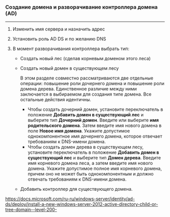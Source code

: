 ### Создание домена и разворачивание контроллера домена (AD)

---

1. Изменить имя сервера и назначить адрес

2. Установить роль AD DS и по желанию DNS

3. В момент разворачивания контроллера выбрать тип:

   * Создать новый лес (сделав корневым доменом этого леса)

   * Создать новый домен в существующем лесу

     В этом разделе совместно рассматриваются две отдельные операции: повышение роли дочернего домена и повышение роли домена дерева. Единственное различие между ними заключается в выбираемом для создания типе домена. Все остальные действия идентичны.

     - Чтобы создать дочерний домен, установите переключатель в положение **Добавить домен в существующий лес** и выберите тип **Дочерний домен**. Введите или выберите **имя родительского домена**. Затем введите имя нового домена в поле **Новое имя домена**. Укажите допустимое однокомпонентное имя дочернего домена, которое отвечает требованиям к DNS-имени домена.
     - Чтобы создать домен дерева в существующем лесу, установите переключатель в положение **Добавить домен в существующий лес** и выберите тип **Домен дерева**. Введите имя корневого домена леса, а затем введите имя нового домена. Укажите допустимое полное имя корневого домена, причем оно не может быть однокомпонентным и должно отвечать требованиям к DNS-имени домена.

   * Добавить контроллер для существующего домена.





https://docs.microsoft.com/ru-ru/windows-server/identity/ad-ds/deploy/install-a-new-windows-server-2012-active-directory-child-or-tree-domain--level-200-



